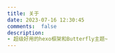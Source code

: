 ```yaml
---
title: 关于
date: 2023-07-16 12:30:45
comments:  false
description: 
- 超级好用的hexo框架和Butterfly主题~
---
```

